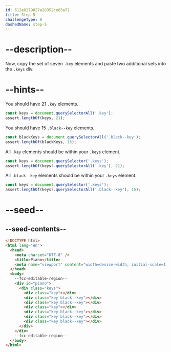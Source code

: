 ```yaml
---
id: 612e8279827a28352ce83a72
title: Step 5
challengeType: 0
dashedName: step-5
---
```


# --description--

Now, copy the set of seven `.key` elements and paste two additional sets into the `.keys` div.

# --hints--

You should have 21 `.key` elements.

```js
const keys = document.querySelectorAll('.key');
assert.lengthOf(keys, 21);
```

You should have 15 `.black--key` elements.

```js
const blackKeys = document.querySelectorAll('.black--key');
assert.lengthOf(blackKeys, 15);
```

All `.key` elements should be within your `.keys` element.

```js
const keys = document.querySelector('.keys');
assert.lengthOf(keys?.querySelectorAll('.key'), 21);
```

All `.black--key` elements should be within your `.keys` element.

```js
const keys = document.querySelector('.keys');
assert.lengthOf(keys?.querySelectorAll('.black--key'), 15);
```

# --seed--

## --seed-contents--

```html
<!DOCTYPE html>
<html lang="en">
  <head>
    <meta charset="UTF-8" />
    <title>Piano</title>
    <meta name="viewport" content="width=device-width, initial-scale=1.0" />
  </head>
  <body>
    --fcc-editable-region--
    <div id="piano">
      <div class="keys">
        <div class="key"></div>
        <div class="key black--key"></div>
        <div class="key black--key"></div>
        <div class="key"></div>
        <div class="key black--key"></div>
        <div class="key black--key"></div>
        <div class="key black--key"></div>
      </div>
    </div>
    --fcc-editable-region--
  </body>
</html>
```

```css

```
